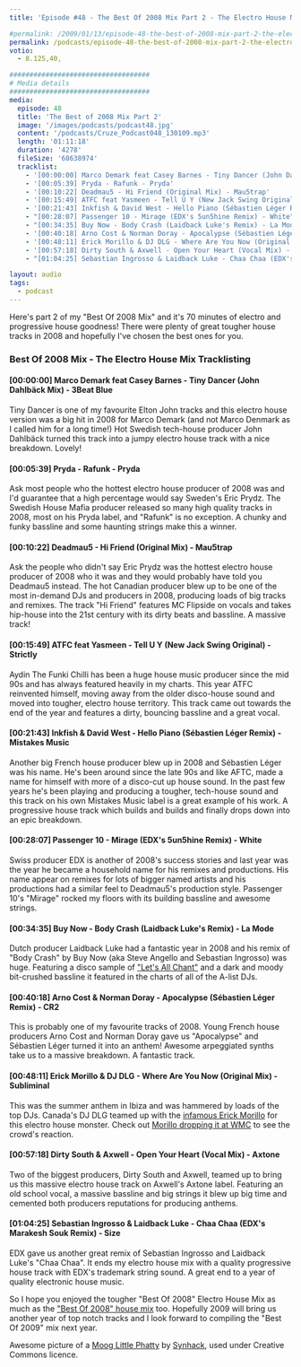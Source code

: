 ```yaml
---
title: 'Episode #48 - The Best Of 2008 Mix Part 2 - The Electro House Mix'

#permalink: /2009/01/13/episode-48-the-best-of-2008-mix-part-2-the-electro-house-mix/
permalink: /podcasts/episode-48-the-best-of-2008-mix-part-2-the-electro-house-mix/
votio:
  - 8.125,40,

###################################
# Media details
###################################
media:
  episode: 48
  title: 'The Best of 2008 Mix Part 2'
  image: '/images/podcasts/podcast48.jpg'
  content: '/podcasts/Cruze_Podcast048_130109.mp3'
  length: '01:11:18'
  duration: '4278'
  fileSize: '68638974'
  tracklist:
    - '[00:00:00] Marco Demark feat Casey Barnes - Tiny Dancer (John Dahlbäck Mix) - 3Beat Blue'
    - '[00:05:39] Pryda - Rafunk - Pryda'
    - '[00:10:22] Deadmau5 - Hi Friend (Original Mix) - Mau5trap'
    - '[00:15:49] ATFC feat Yasmeen - Tell U Y (New Jack Swing Original) - Strictly'
    - '[00:21:43] Inkfish & David West - Hello Piano (Sébastien Léger Remix) - Mistakes Music'
    - "[00:28:07] Passenger 10 - Mirage (EDX's 5un5hine Remix) - White"
    - "[00:34:35] Buy Now - Body Crash (Laidback Luke's Remix) - La Mode"
    - '[00:40:18] Arno Cost & Norman Doray - Apocalypse (Sébastien Léger Remix) - CR2'
    - '[00:48:11] Erick Morillo & DJ DLG - Where Are You Now (Original Mix) - Subliminal'
    - '[00:57:18] Dirty South & Axwell - Open Your Heart (Vocal Mix) - Axtone'
    - "[01:04:25] Sebastian Ingrosso & Laidback Luke - Chaa Chaa (EDX's Marakesh Souk Remix) - Size"

layout: audio
tags:
  - podcast
---
```


Here's part 2 of my "Best Of 2008 Mix" and it's 70 minutes of electro and progressive house goodness! There were plenty of great tougher house tracks in 2008 and hopefully I've chosen the best ones for you.

### Best Of 2008 Mix - The Electro House Mix Tracklisting

#### [00:00:00] Marco Demark feat Casey Barnes - Tiny Dancer (John Dahlbäck Mix) - 3Beat Blue

Tiny Dancer is one of my favourite Elton John tracks and this electro house version was a big hit in 2008 for Marco Demark (and not Marco Denmark as I called him for a long time!) Hot Swedish tech-house producer John Dahlbäck turned this track into a jumpy electro house track with a nice breakdown. Lovely!

#### [00:05:39] Pryda - Rafunk - Pryda

Ask most people who the hottest electro house producer of 2008 was and I'd guarantee that a high percentage would say Sweden's Eric Prydz. The Swedish House Mafia producer released so many high quality tracks in 2008, most on his Pryda label, and "Rafunk" is no exception. A chunky and funky bassline and some haunting strings make this a winner.

#### [00:10:22] Deadmau5 - Hi Friend (Original Mix) - Mau5trap

Ask the people who didn't say Eric Prydz was the hottest electro house producer of 2008 who it was and they would probably have told you Deadmau5 instead. The hot Canadian producer blew up to be one of the most in-demand DJs and producers in 2008, producing loads of big tracks and remixes. The track "Hi Friend" features MC Flipside on vocals and takes hip-house into the 21st century with its dirty beats and bassline. A massive track!

#### [00:15:49] ATFC feat Yasmeen - Tell U Y (New Jack Swing Original) - Strictly

Aydin The Funki Chilli has been a huge house music producer since the mid 90s and has always featured heavily in my charts. This year ATFC reinvented himself, moving away from the older disco-house sound and moved into tougher, electro house territory. This track came out towards the end of the year and features a dirty, bouncing bassline and a great vocal.

#### [00:21:43] Inkfish & David West - Hello Piano (Sébastien Léger Remix) - Mistakes Music

Another big French house producer blew up in 2008 and Sébastien Léger was his name. He's been around since the late 90s and like AFTC, made a name for himself with more of a disco-cut up house sound. In the past few years he's been playing and producing a tougher, tech-house sound and this track on his own Mistakes Music label is a great example of his work. A progressive house track which builds and builds and finally drops down into an epic breakdown.

#### [00:28:07] Passenger 10 - Mirage (EDX's 5un5hine Remix) - White

Swiss producer EDX is another of 2008's success stories and last year was the year he became a household name for his remixes and productions. His name appear on remixes for lots of bigger named artists and his productions had a similar feel to Deadmau5's production style. Passenger 10's "Mirage" rocked my floors with its building bassline and awesome strings.

#### [00:34:35] Buy Now - Body Crash (Laidback Luke's Remix) - La Mode

Dutch producer Laidback Luke had a fantastic year in 2008 and his remix of "Body Crash" by Buy Now (aka Steve Angello and Sebastian Ingrosso) was huge. Featuring a disco sample of ["Let's All Chant"][4] and a dark and moody bit-crushed bassline it featured in the charts of all of the A-list DJs.

#### [00:40:18] Arno Cost & Norman Doray - Apocalypse (Sébastien Léger Remix) - CR2

This is probably one of my favourite tracks of 2008. Young French house producers Arno Cost and Norman Doray gave us "Apocalypse" and Sébastien Léger turned it into an anthem! Awesome arpeggiated synths take us to a massive breakdown. A fantastic track.

#### [00:48:11] Erick Morillo & DJ DLG - Where Are You Now (Original Mix) - Subliminal

This was the summer anthem in Ibiza and was hammered by loads of the top DJs. Canada's DJ DLG teamed up with the [infamous Erick Morillo][5] for this electro house monster. Check out [Morillo dropping it at WMC][6] to see the crowd's reaction.

#### [00:57:18] Dirty South & Axwell - Open Your Heart (Vocal Mix) - Axtone

Two of the biggest producers, Dirty South and Axwell, teamed up to bring us this massive electro house track on Axwell's Axtone label. Featuring an old school vocal, a massive bassline and big strings it blew up big time and cemented both producers reputations for producing anthems.

#### [01:04:25] Sebastian Ingrosso & Laidback Luke - Chaa Chaa (EDX's Marakesh Souk Remix) - Size

EDX gave us another great remix of Sebastian Ingrosso and Laidback Luke's "Chaa Chaa". It ends my electro house mix with a quality progressive house track with EDX's trademark string sound. A great end to a year of quality electronic house music.

So I hope you enjoyed the tougher "Best Of 2008" Electro House Mix as much as the ["Best Of 2008" house mix][7] too. Hopefully 2009 will bring us another year of top notch tracks and I look forward to compiling the "Best Of 2009" mix next year.

Awesome picture of a [Moog Little Phatty][8] by [Synhack][9], used under Creative Commons licence.

[1]: http://www.djcruze.co.uk/cms/wp-content/uploads/2009/01/podcast48.jpg
[2]: http://www.djcruze.co.uk/cms/wp-content/DownloadButton.gif
[3]: http://www.djcruzeaudio.co.uk/podcasts/Cruze_Podcast048_130109.mp3
[4]: http://uk.youtube.com/watch?v=TGNrufyCC-0
[5]: http://news.bbc.co.uk/1/hi/scotland/glasgow_and_west/7796285.stm
[6]: http://uk.youtube.com/watch?v=r3VVf_6f45Q
[7]: http://www.djcruze.co.uk/cms/2009/01/02/episode-47-the-best-of-2008-mix-part-1-the-house-mix/
[8]: http://flickr.com/photos/synhack/3186370801/
[9]: http://flickr.com/photos/synhack/
